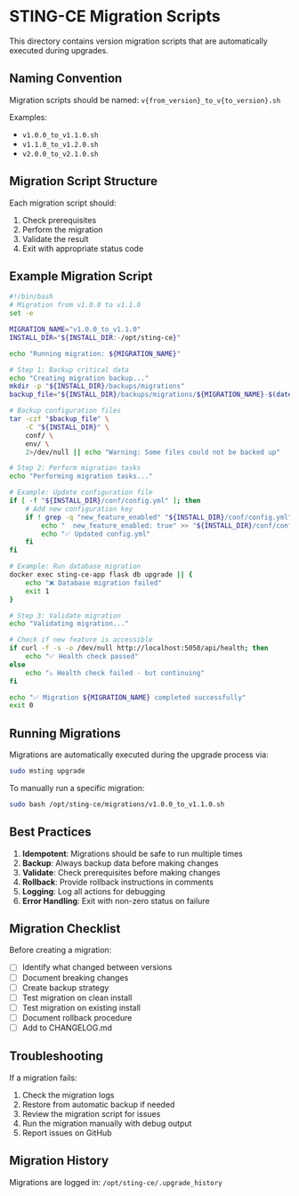 # STING-CE Migration Scripts

This directory contains version migration scripts that are automatically executed during upgrades.

## Naming Convention

Migration scripts should be named: `v{from_version}_to_v{to_version}.sh`

Examples:
- `v1.0.0_to_v1.1.0.sh`
- `v1.1.0_to_v1.2.0.sh`
- `v2.0.0_to_v2.1.0.sh`

## Migration Script Structure

Each migration script should:
1. Check prerequisites
2. Perform the migration
3. Validate the result
4. Exit with appropriate status code

## Example Migration Script

```bash
#!/bin/bash
# Migration from v1.0.0 to v1.1.0
set -e

MIGRATION_NAME="v1.0.0_to_v1.1.0"
INSTALL_DIR="${INSTALL_DIR:-/opt/sting-ce}"

echo "Running migration: ${MIGRATION_NAME}"

# Step 1: Backup critical data
echo "Creating migration backup..."
mkdir -p "${INSTALL_DIR}/backups/migrations"
backup_file="${INSTALL_DIR}/backups/migrations/${MIGRATION_NAME}-$(date +%Y%m%d-%H%M%S).tar.gz"

# Backup configuration files
tar -czf "$backup_file" \
    -C "${INSTALL_DIR}" \
    conf/ \
    env/ \
    2>/dev/null || echo "Warning: Some files could not be backed up"

# Step 2: Perform migration tasks
echo "Performing migration tasks..."

# Example: Update configuration file
if [ -f "${INSTALL_DIR}/conf/config.yml" ]; then
    # Add new configuration key
    if ! grep -q "new_feature_enabled" "${INSTALL_DIR}/conf/config.yml"; then
        echo "  new_feature_enabled: true" >> "${INSTALL_DIR}/conf/config.yml"
        echo "✅ Updated config.yml"
    fi
fi

# Example: Run database migration
docker exec sting-ce-app flask db upgrade || {
    echo "❌ Database migration failed"
    exit 1
}

# Step 3: Validate migration
echo "Validating migration..."

# Check if new feature is accessible
if curl -f -s -o /dev/null http://localhost:5050/api/health; then
    echo "✅ Health check passed"
else
    echo "⚠️ Health check failed - but continuing"
fi

echo "✅ Migration ${MIGRATION_NAME} completed successfully"
exit 0
```

## Running Migrations

Migrations are automatically executed during the upgrade process via:
```bash
sudo msting upgrade
```

To manually run a specific migration:
```bash
sudo bash /opt/sting-ce/migrations/v1.0.0_to_v1.1.0.sh
```

## Best Practices

1. **Idempotent**: Migrations should be safe to run multiple times
2. **Backup**: Always backup data before making changes
3. **Validate**: Check prerequisites before making changes
4. **Rollback**: Provide rollback instructions in comments
5. **Logging**: Log all actions for debugging
6. **Error Handling**: Exit with non-zero status on failure

## Migration Checklist

Before creating a migration:
- [ ] Identify what changed between versions
- [ ] Document breaking changes
- [ ] Create backup strategy
- [ ] Test migration on clean install
- [ ] Test migration on existing install
- [ ] Document rollback procedure
- [ ] Add to CHANGELOG.md

## Troubleshooting

If a migration fails:
1. Check the migration logs
2. Restore from automatic backup if needed
3. Review the migration script for issues
4. Run the migration manually with debug output
5. Report issues on GitHub

## Migration History

Migrations are logged in: `/opt/sting-ce/.upgrade_history`
